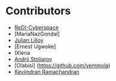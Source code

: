 # Contributors
- [ReDI-Cyberspace](https://github.com/ReDI-Cyberspace)
- [MariaNazGondal]
- [Julian Lilloy](https://github.com/elmasternero)
- [Ernest Ugwoke]
- IXIena
- [Andrii Stoliarov](https://github.com/THE-G0D/)
- [Olabisi] (https://github.com/yemmola)
- [Keviindran Ramachandran](https://github.com/keviinx)
